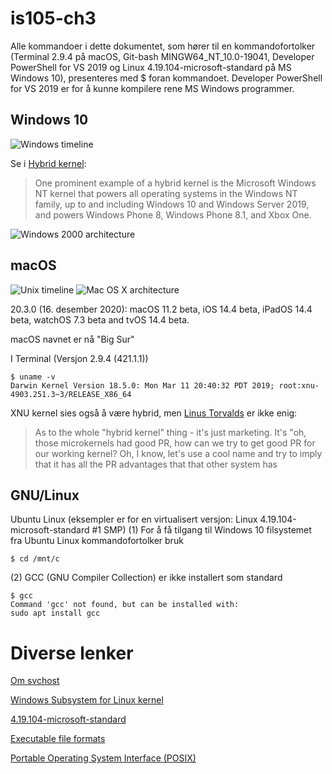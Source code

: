 # is105-ch3
Alle kommandoer i dette dokumentet, som hører til en kommandofortolker (Terminal 2.9.4 på macOS, Git-bash MINGW64_NT_10.0-19041, Developer PowerShell for VS 2019 og Linux 4.19.104-microsoft-standard på MS Windows 10), presenteres med $ foran kommandoet.
Developer PowerShell for VS 2019 er for å kunne kompilere rene MS Windows programmer.

## Windows 10 
![Windows timeline](https://upload.wikimedia.org/wikipedia/commons/thumb/1/17/Suite_des_versions_de_Windows.svg/800px-Suite_des_versions_de_Windows.svg.png)

Se i [Hybrid kernel](https://en.wikipedia.org/wiki/Hybrid_kernel):
> One prominent example of a hybrid kernel is the Microsoft Windows NT kernel that powers all operating systems in the Windows NT family, up to and including Windows 10 and Windows Server 2019, and powers Windows Phone 8, Windows Phone 8.1, and Xbox One.

![Windows 2000 architecture](https://upload.wikimedia.org/wikipedia/commons/thumb/5/5d/Windows_2000_architecture.svg/468px-Windows_2000_architecture.svg.png "Windows 2000 architecture")

## macOS 
![Unix timeline](https://upload.wikimedia.org/wikipedia/commons/thumb/c/cd/Unix_timeline.en.svg/790px-Unix_timeline.en.svg.png "Unix timeline")
![Mac OS X architecture](https://upload.wikimedia.org/wikipedia/commons/thumb/f/f2/Diagram_of_Mac_OS_X_architecture.svg/556px-Diagram_of_Mac_OS_X_architecture.svg.png)

20.3.0 (16. desember 2020): macOS 11.2 beta, iOS 14.4 beta, iPadOS 14.4 beta, watchOS 7.3 beta and tvOS 14.4 beta.

macOS navnet er nå "Big Sur"

I Terminal (Versjon 2.9.4 (421.1.1))
```
$ uname -v
Darwin Kernel Version 18.5.0: Mon Mar 11 20:40:32 PDT 2019; root:xnu-4903.251.3~3/RELEASE_X86_64
```
XNU kernel sies også å være hybrid, men [Linus Torvalds](https://www.realworldtech.com/forum/?threadid=65915&curpostid=65936) er ikke enig:
> As to the whole "hybrid kernel" thing - it's just marketing. It's "oh, those microkernels had good PR, how can we try to get good PR for our working kernel? Oh, I know, let's use a cool name and try to imply that it has all the PR advantages that that other system has

## GNU/Linux
Ubuntu Linux (eksempler er for en virtualisert versjon: Linux 4.19.104-microsoft-standard #1 SMP)
(1) For å få tilgang til Windows 10 filsystemet fra Ubuntu Linux kommandofortolker bruk 
```
$ cd /mnt/c
```
(2) GCC (GNU Compiler Collection) er ikke installert som standard
```
$ gcc
Command 'gcc' not found, but can be installed with:
sudo apt install gcc
```


# Diverse lenker
[Om svchost](https://docs.microsoft.com/en-us/windows/application-management/svchost-service-refactoring)

[Windows Subsystem for Linux kernel](https://docs.microsoft.com/en-us/windows/wsl/kernel-release-notes)

[4.19.104-microsoft-standard](https://github.com/microsoft/WSL2-Linux-Kernel/releases/tag/4.19.104-microsoft-standard)

[Executable file formats](https://en.wikipedia.org/wiki/Comparison_of_executable_file_formats)

[Portable Operating System Interface (POSIX)](https://en.wikipedia.org/wiki/POSIX)
